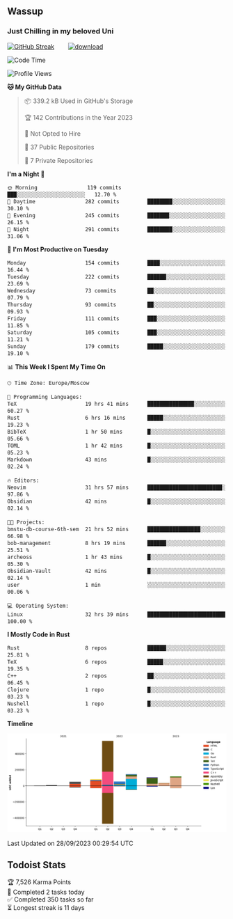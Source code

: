 ## Wassup 
### Just Chilling in my beloved Uni 

<!--
-->

[![GitHub Streak](http://github-readme-streak-stats.herokuapp.com?user=archeoss&theme=shades-of-purple&hide_border=true&date_format=j%20M%5B%20Y%5D)](https://git.io/streak-stats)&nbsp;&nbsp;&nbsp;&nbsp;&nbsp;&nbsp;&nbsp;&nbsp;[![download](https://user-images.githubusercontent.com/68448737/147796309-d8b65b1d-4dde-40d9-b03a-2b42aaa6cd43.jpeg)
](http://bmstu.ru/)

<!--START_SECTION:waka-->
![Code Time](http://img.shields.io/badge/Code%20Time-1%2C802%20hrs%2026%20mins-blue)

![Profile Views](http://img.shields.io/badge/Profile%20Views-6-blue)

**🐱 My GitHub Data** 

> 📦 339.2 kB Used in GitHub's Storage 
 > 
> 🏆 142 Contributions in the Year 2023
 > 
> 🚫 Not Opted to Hire
 > 
> 📜 37 Public Repositories 
 > 
> 🔑 7 Private Repositories 
 > 
**I'm a Night 🦉** 

```text
🌞 Morning                119 commits         ███░░░░░░░░░░░░░░░░░░░░░░   12.70 % 
🌆 Daytime                282 commits         ████████░░░░░░░░░░░░░░░░░   30.10 % 
🌃 Evening                245 commits         ███████░░░░░░░░░░░░░░░░░░   26.15 % 
🌙 Night                  291 commits         ████████░░░░░░░░░░░░░░░░░   31.06 % 
```
📅 **I'm Most Productive on Tuesday** 

```text
Monday                   154 commits         ████░░░░░░░░░░░░░░░░░░░░░   16.44 % 
Tuesday                  222 commits         ██████░░░░░░░░░░░░░░░░░░░   23.69 % 
Wednesday                73 commits          ██░░░░░░░░░░░░░░░░░░░░░░░   07.79 % 
Thursday                 93 commits          ██░░░░░░░░░░░░░░░░░░░░░░░   09.93 % 
Friday                   111 commits         ███░░░░░░░░░░░░░░░░░░░░░░   11.85 % 
Saturday                 105 commits         ███░░░░░░░░░░░░░░░░░░░░░░   11.21 % 
Sunday                   179 commits         █████░░░░░░░░░░░░░░░░░░░░   19.10 % 
```


📊 **This Week I Spent My Time On** 

```text
🕑︎ Time Zone: Europe/Moscow

💬 Programming Languages: 
TeX                      19 hrs 41 mins      ███████████████░░░░░░░░░░   60.27 % 
Rust                     6 hrs 16 mins       █████░░░░░░░░░░░░░░░░░░░░   19.23 % 
BibTeX                   1 hr 50 mins        █░░░░░░░░░░░░░░░░░░░░░░░░   05.66 % 
TOML                     1 hr 42 mins        █░░░░░░░░░░░░░░░░░░░░░░░░   05.23 % 
Markdown                 43 mins             █░░░░░░░░░░░░░░░░░░░░░░░░   02.24 % 

🔥 Editors: 
Neovim                   31 hrs 57 mins      ████████████████████████░   97.86 % 
Obsidian                 42 mins             █░░░░░░░░░░░░░░░░░░░░░░░░   02.14 % 

🐱‍💻 Projects: 
bmstu-db-course-6th-sem  21 hrs 52 mins      █████████████████░░░░░░░░   66.98 % 
bob-management           8 hrs 19 mins       ██████░░░░░░░░░░░░░░░░░░░   25.51 % 
archeoss                 1 hr 43 mins        █░░░░░░░░░░░░░░░░░░░░░░░░   05.30 % 
Obsidian-Vault           42 mins             █░░░░░░░░░░░░░░░░░░░░░░░░   02.14 % 
user                     1 min               ░░░░░░░░░░░░░░░░░░░░░░░░░   00.06 % 

💻 Operating System: 
Linux                    32 hrs 39 mins      █████████████████████████   100.00 % 
```

**I Mostly Code in Rust** 

```text
Rust                     8 repos             ██████░░░░░░░░░░░░░░░░░░░   25.81 % 
TeX                      6 repos             █████░░░░░░░░░░░░░░░░░░░░   19.35 % 
C++                      2 repos             ██░░░░░░░░░░░░░░░░░░░░░░░   06.45 % 
Clojure                  1 repo              █░░░░░░░░░░░░░░░░░░░░░░░░   03.23 % 
Nushell                  1 repo              █░░░░░░░░░░░░░░░░░░░░░░░░   03.23 % 
```



**Timeline**

![Lines of Code chart](https://raw.githubusercontent.com/archeoss/archeoss/master/assets/bar_graph.png)


 Last Updated on 28/09/2023 00:29:54 UTC
<!--END_SECTION:waka-->

## Todoist Stats

<!-- TODO-IST:START -->
🏆  7,526 Karma Points           
🌸  Completed 2 tasks today           
✅  Completed 350 tasks so far           
⏳  Longest streak is 11 days
<!-- TODO-IST:END -->
